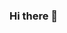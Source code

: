 ### Hi there 👋

<!--
**rabbitsbeats382/rabbitsbeats382** is a ✨ _special_ ✨ repository because its `README.md` (this file) appears on your GitHub profile.

- Currently Listening | <a href="https://open.spotify.com/user/589risizo946cimi0hn8zevq5?si=mJo5QPaWSK-d0vpULiU01A">Spotify</a>


[![spotify-github-profile](https://spotify-github-profile.vercel.app/api/view?uid=589risizo946cimi0hn8zevq5&cover_image=true&theme=default&show_offline=false&background_color=121212&interchange=false)](https://github.com/kittinan/spotify-github-profile)

